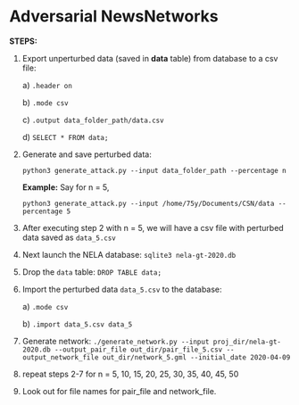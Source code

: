 # Adversarial NewsNetworks

**STEPS:**
  1. Export unperturbed data (saved in **data** table) from database to a csv file: 
  
      a) `.header on`
      
      b) `.mode csv`
      
      c) `.output data_folder_path/data.csv`
      
      d) `SELECT * FROM data;`
      
  2. Generate and save perturbed data: 
  
      `python3 generate_attack.py --input data_folder_path --percentage n`
      
      **Example:** Say for n = 5, 
      
      `python3 generate_attack.py --input /home/75y/Documents/CSN/data --percentage 5`
      
  3. After executing step 2 with n = 5, we will have a csv file with perturbed data saved as `data_5.csv`
  4. Next launch the NELA database: `sqlite3 nela-gt-2020.db`
  5. Drop the `data` table: `DROP TABLE data;`
  6. Import the perturbed data `data_5.csv` to the database: 
  
      a) `.mode csv`
      
      b) `.import data_5.csv data_5`
      
  7. Generate network: 
      ```./generate_network.py --input proj_dir/nela-gt-2020.db --output_pair_file out_dir/pair_file_5.csv --output_network_file out_dir/network_5.gml --initial_date 2020-04-09```
  8. repeat steps 2-7 for n = 5, 10, 15, 20, 25, 30, 35, 40, 45, 50
  10. Look out for file names for pair_file and network_file.
